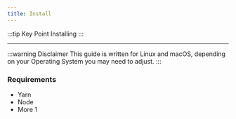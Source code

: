 ```yaml
---
title: Install
---
```


:::tip Key Point
Installing
:::

---

:::warning Disclaimer
This guide is written for Linux and macOS, depending on your Operating System you may need to adjust.
:::

### Requirements

- Yarn
- Node
- More 1
